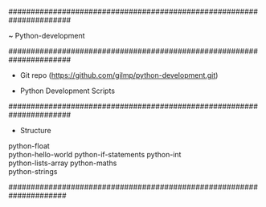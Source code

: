 ######################################################################

~ Python-development

######################################################################

- Git repo (https://github.com/gilmp/python-development.git)

- Python Development Scripts

######################################################################
- Structure 

python-float	
python-hello-world
python-if-statements
python-int	
python-lists-array
python-maths	
python-strings

#####################################################################


